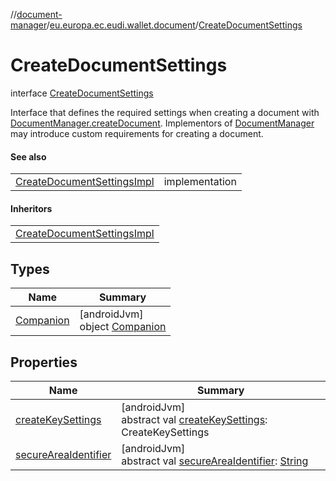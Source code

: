 //[document-manager](../../../index.md)/[eu.europa.ec.eudi.wallet.document](../index.md)/[CreateDocumentSettings](index.md)

# CreateDocumentSettings

interface [CreateDocumentSettings](index.md)

Interface that defines the required settings when creating a document with [DocumentManager.createDocument](../-document-manager/create-document.md). Implementors of [DocumentManager](../-document-manager/index.md) may introduce custom requirements for creating a document.

#### See also

| | |
|---|---|
| [CreateDocumentSettingsImpl](../-create-document-settings-impl/index.md) | implementation |

#### Inheritors

| |
|---|
| [CreateDocumentSettingsImpl](../-create-document-settings-impl/index.md) |

## Types

| Name | Summary |
|---|---|
| [Companion](-companion/index.md) | [androidJvm]<br>object [Companion](-companion/index.md) |

## Properties

| Name | Summary |
|---|---|
| [createKeySettings](create-key-settings.md) | [androidJvm]<br>abstract val [createKeySettings](create-key-settings.md): CreateKeySettings |
| [secureAreaIdentifier](secure-area-identifier.md) | [androidJvm]<br>abstract val [secureAreaIdentifier](secure-area-identifier.md): [String](https://kotlinlang.org/api/latest/jvm/stdlib/kotlin-stdlib/kotlin/-string/index.html) |
